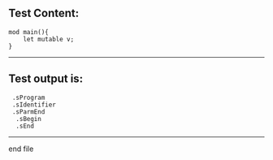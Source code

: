 
Test Content: 
-------------------------
```
mod main(){
    let mutable v;
}
```
------------------------
Test output is: 
-------------------------
```
 .sProgram
 .sIdentifier
 .sParmEnd
  .sBegin
  .sEnd

```
------------------------

end file
